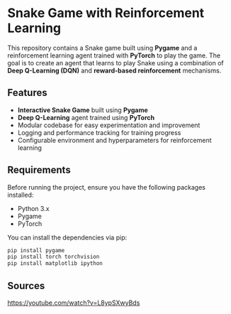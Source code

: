 # Snake Game with Reinforcement Learning

This repository contains a Snake game built using **Pygame** and a reinforcement learning agent trained with **PyTorch** to play the game. The goal is to create an agent that learns to play Snake using a combination of **Deep Q-Learning (DQN)** and **reward-based reinforcement** mechanisms.

## Features
- **Interactive Snake Game** built using **Pygame**
- **Deep Q-Learning** agent trained using **PyTorch**
- Modular codebase for easy experimentation and improvement
- Logging and performance tracking for training progress
- Configurable environment and hyperparameters for reinforcement learning

## Requirements

Before running the project, ensure you have the following packages installed:

- Python 3.x
- Pygame
- PyTorch

You can install the dependencies via pip:

```bash
pip install pygame 
pip install torch torchvision
pip install matplotlib ipython

```
## Sources
https://youtube.com/watch?v=L8ypSXwyBds
